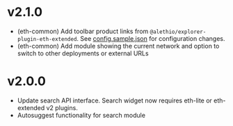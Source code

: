 # v2.1.0

- (eth-common) Add toolbar product links from `@alethio/explorer-plugin-eth-extended`. See [config.sample.json](config.sample.json) for configuration changes.
- (eth-common) Add module showing the current network and option to switch to other deployments or external URLs

# v2.0.0

- Update search API interface. Search widget now requires eth-lite or eth-extended v2 plugins.
- Autosuggest functionality for search module
